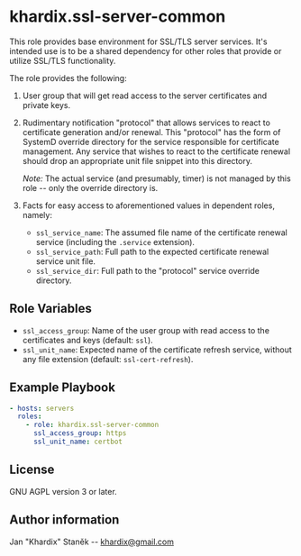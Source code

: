 # khardix.ssl-server-common

This role provides base environment for SSL/TLS server services.
It's intended use is to be a shared dependency for other roles that provide or utilize SSL/TLS functionality.

The role provides the following:

1.  User group that will get read access to the server certificates and private keys.

2.  Rudimentary notification "protocol" that allows services to react to certificate generation and/or renewal.
    This "protocol" has the form of SystemD override directory for the service responsible for certificate management.
    Any service that wishes to react to the certificate renewal should drop an appropriate unit file snippet into this directory.

    *Note:* The actual service (and presumably, timer) is not managed by this role -- only the override directory is.

3.  Facts for easy access to aforementioned values in dependent roles, namely:

    -   `ssl_service_name`: The assumed file name of the certificate renewal service (including the `.service` extension).
    -   `ssl_service_path`: Full path to the expected certificate renewal service unit file.
    -   `ssl_service_dir`: Full path to the "protocol" service override directory.

## Role Variables

-   `ssl_access_group`: Name of the user group with read access to the certificates and keys (default: `ssl`).
-   `ssl_unit_name`: Expected name of the certificate refresh service, without any file extension (default: `ssl-cert-refresh`).

## Example Playbook

```yaml
- hosts: servers
  roles:
    - role: khardix.ssl-server-common
      ssl_access_group: https
      ssl_unit_name: certbot
```

## License

GNU AGPL version 3 or later.

## Author information

Jan "Khardix" Staněk -- <khardix@gmail.com>
